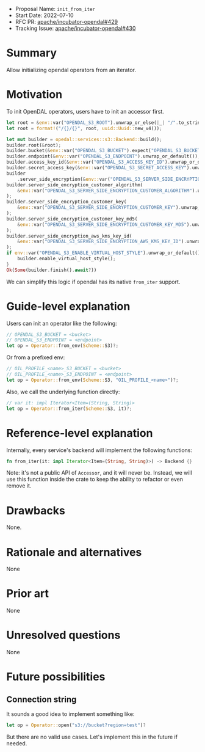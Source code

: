 - Proposal Name: `init_from_iter`
- Start Date: 2022-07-10
- RFC PR: [apache/incubator-opendal#429](https://github.com/apache/incubator-opendal/pull/429)
- Tracking Issue: [apache/incubator-opendal#430](https://github.com/apache/incubator-opendal/issues/430)

# Summary

Allow initializing opendal operators from an iterator.

# Motivation

To init OpenDAL operators, users have to init an accessor first.

```rust
let root = &env::var("OPENDAL_S3_ROOT").unwrap_or_else(|_| "/".to_string());
let root = format!("/{}/{}", root, uuid::Uuid::new_v4());

let mut builder = opedal::services::s3::Backend::build();
builder.root(&root);
builder.bucket(&env::var("OPENDAL_S3_BUCKET").expect("OPENDAL_S3_BUCKET must set"));
builder.endpoint(&env::var("OPENDAL_S3_ENDPOINT").unwrap_or_default());
builder.access_key_id(&env::var("OPENDAL_S3_ACCESS_KEY_ID").unwrap_or_default());
builder.secret_access_key(&env::var("OPENDAL_S3_SECRET_ACCESS_KEY").unwrap_or_default());
builder
    .server_side_encryption(&env::var("OPENDAL_S3_SERVER_SIDE_ENCRYPTION").unwrap_or_default());
builder.server_side_encryption_customer_algorithm(
    &env::var("OPENDAL_S3_SERVER_SIDE_ENCRYPTION_CUSTOMER_ALGORITHM").unwrap_or_default(),
);
builder.server_side_encryption_customer_key(
    &env::var("OPENDAL_S3_SERVER_SIDE_ENCRYPTION_CUSTOMER_KEY").unwrap_or_default(),
);
builder.server_side_encryption_customer_key_md5(
    &env::var("OPENDAL_S3_SERVER_SIDE_ENCRYPTION_CUSTOMER_KEY_MD5").unwrap_or_default(),
);
builder.server_side_encryption_aws_kms_key_id(
    &env::var("OPENDAL_S3_SERVER_SIDE_ENCRYPTION_AWS_KMS_KEY_ID").unwrap_or_default(),
);
if env::var("OPENDAL_S3_ENABLE_VIRTUAL_HOST_STYLE").unwrap_or_default() == "on" {
    builder.enable_virtual_host_style();
}
Ok(Some(builder.finish().await?))
```

We can simplify this logic if opendal has its native `from_iter` support.

# Guide-level explanation

Users can init an operator like the following:

```rust
// OPENDAL_S3_BUCKET = <bucket>
// OPENDAL_S3_ENDPOINT = <endpoint>
let op = Operator::from_env(Scheme::S3)?;
```

Or from a prefixed env:

```rust
// OIL_PROFILE_<name>_S3_BUCKET = <bucket>
// OIL_PROFILE_<name>_S3_ENDPOINT = <endpoint>
let op = Operator::from_env(Scheme::S3, "OIL_PROFILE_<name>")?;
```

Also, we call the underlying function directly:

```rust
// var it: impl Iterator<Item=(String, String)>
let op = Operator::from_iter(Scheme::S3, it)?;
```

# Reference-level explanation

Internally, every service's backend will implement the following functions:

```rust
fn from_iter(it: impl Iterator<Item=(String, String)>) -> Backend {}
```

Note: it's not a public API of `Accessor`, and it will never be. Instead, we will use this function inside the crate to keep the ability to refactor or even remove it.

# Drawbacks

None.

# Rationale and alternatives

None

# Prior art

None

# Unresolved questions

None

# Future possibilities

## Connection string

It sounds a good idea to implement something like:

```rust
let op = Operator::open("s3://bucket?region=test")?
```

But there are no valid use cases. Let's implement this in the future if needed.
